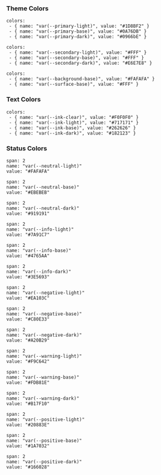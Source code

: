 ### Theme Colors

```color-palette
colors:
 - { name: "var(--primary-light)", value: "#1D8BF2" }
 - { name: "var(--primary-base)", value: "#0A76DB" }
 - { name: "var(--primary-dark)", value: "#0966bE" }
```

```color-palette
colors:
 - { name: "var(--secondary-light)", value: "#FFF" }
 - { name: "var(--secondary-base)", value: "#FFF" }
 - { name: "var(--secondary-dark)", value: "#E6E7E8" }
```

```color-palette
colors:
 - { name: "var(--background-base)", value: "#FAFAFA" }
 - { name: "var(--surface-base)", value: "#FFF" }
```

### Text Colors

```color-palette
colors:
 - { name: "var(--ink-clear)", value: "#F0F0F0" }
 - { name: "var(--ink-light)", value: "#717171" }
 - { name: "var(--ink-base)", value: "#262626" }
 - { name: "var(--ink-dark)", value: "#182123" }
```

### Status Colors

```color
span: 2
name: "var(--neutral-light)"
value: "#FAFAFA"
```

```color
span: 2
name: "var(--neutral-base)"
value: "#EBEBEB"
```

```color
span: 2
name: "var(--neutral-dark)"
value: "#919191"
```

```color
span: 2
name: "var(--info-light)"
value: "#7A91C7"
```

```color
span: 2
name: "var(--info-base)"
value: "#4765AA"
```

```color
span: 2
name: "var(--info-dark)"
value: "#3E5693"
```

```color
span: 2
name: "var(--negative-light)"
value: "#EA103C"
```

```color
span: 2
name: "var(--negative-base)"
value: "#C80E33"
```

```color
span: 2
name: "var(--negative-dark)"
value: "#A20B29"
```

```color
span: 2
name: "var(--warning-light)"
value: "#F9C642"
```

```color
span: 2
name: "var(--warning-base)"
value: "#FDB81E"
```

```color
span: 2
name: "var(--warning-dark)"
value: "#B17F10"
```

```color
span: 2
name: "var(--positive-light)"
value: "#20883E"
```

```color
span: 2
name: "var(--positive-base)"
value: "#1A7032"
```

```color
span: 2
name: "var(--positive-dark)"
value: "#166028"
```


